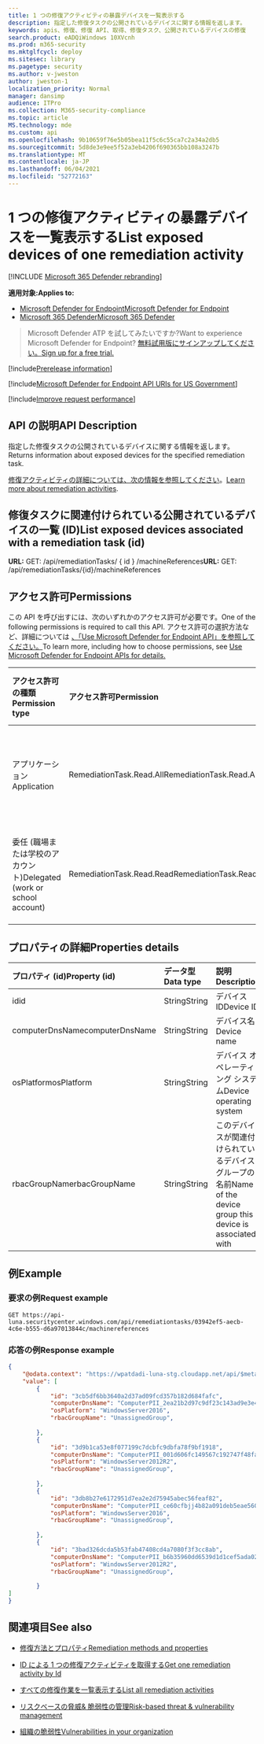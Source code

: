 ```yaml
---
title: 1 つの修復アクティビティの暴露デバイスを一覧表示する
description: 指定した修復タスクの公開されているデバイスに関する情報を返します。
keywords: apis、修復、修復 API、取得、修復タスク、公開されているデバイスの修復
search.product: eADQiWindows 10XVcnh
ms.prod: m365-security
ms.mktglfcycl: deploy
ms.sitesec: library
ms.pagetype: security
ms.author: v-jweston
author: jweston-1
localization_priority: Normal
manager: dansimp
audience: ITPro
ms.collection: M365-security-compliance
ms.topic: article
MS.technology: mde
ms.custom: api
ms.openlocfilehash: 9b10659f76e5b05bea11f5c6c55ca7c2a34a2db5
ms.sourcegitcommit: 5d8de3e9ee5f52a3eb4206f690365bb108a3247b
ms.translationtype: MT
ms.contentlocale: ja-JP
ms.lasthandoff: 06/04/2021
ms.locfileid: "52772163"
---
```

# <a name="list-exposed-devices-of-one-remediation-activity"></a><span data-ttu-id="6d303-104">1 つの修復アクティビティの暴露デバイスを一覧表示する</span><span class="sxs-lookup"><span data-stu-id="6d303-104">List exposed devices of one remediation activity</span></span>

[!INCLUDE [Microsoft 365 Defender rebranding](../../includes/microsoft-defender.md)]

<span data-ttu-id="6d303-105">**適用対象:**</span><span class="sxs-lookup"><span data-stu-id="6d303-105">**Applies to:**</span></span>

- [<span data-ttu-id="6d303-106">Microsoft Defender for Endpoint</span><span class="sxs-lookup"><span data-stu-id="6d303-106">Microsoft Defender for Endpoint</span></span>](https://go.microsoft.com/fwlink/p/?linkid=2154037)
- [<span data-ttu-id="6d303-107">Microsoft 365 Defender</span><span class="sxs-lookup"><span data-stu-id="6d303-107">Microsoft 365 Defender</span></span>](https://go.microsoft.com/fwlink/?linkid=2118804)

> <span data-ttu-id="6d303-108">Microsoft Defender ATP を試してみたいですか?</span><span class="sxs-lookup"><span data-stu-id="6d303-108">Want to experience Microsoft Defender for Endpoint?</span></span> [<span data-ttu-id="6d303-109">無料試用版にサインアップしてください。</span><span class="sxs-lookup"><span data-stu-id="6d303-109">Sign up for a free trial.</span></span>](https://www.microsoft.com/microsoft-365/windows/microsoft-defender-atp?ocid=docs-wdatp-exposedapis-abovefoldlink)

[!include[Prerelease information](../../includes/prerelease.md)]

[!include[Microsoft Defender for Endpoint API URIs for US Government](../../includes/microsoft-defender-api-usgov.md)]

[!include[Improve request performance](../../includes/improve-request-performance.md)]

## <a name="api-description"></a><span data-ttu-id="6d303-110">API の説明</span><span class="sxs-lookup"><span data-stu-id="6d303-110">API Description</span></span>

<span data-ttu-id="6d303-111">指定した修復タスクの公開されているデバイスに関する情報を返します。</span><span class="sxs-lookup"><span data-stu-id="6d303-111">Returns information about exposed devices for the specified remediation task.</span></span>

<span data-ttu-id="6d303-112">[修復アクティビティの詳細については、次の情報を参照してください](tvm-remediation.md)。</span><span class="sxs-lookup"><span data-stu-id="6d303-112">[Learn more about remediation activities](tvm-remediation.md).</span></span>

## <a name="list-exposed-devices-associated-with-a-remediation-task-id"></a><span data-ttu-id="6d303-113">修復タスクに関連付けられている公開されているデバイスの一覧 (ID)</span><span class="sxs-lookup"><span data-stu-id="6d303-113">List exposed devices associated with a remediation task (id)</span></span>

<span data-ttu-id="6d303-114">**URL:** GET: /api/remediationTasks/ \{ id \} /machineReferences</span><span class="sxs-lookup"><span data-stu-id="6d303-114">**URL:** GET: /api/remediationTasks/\{id\}/machineReferences</span></span>

## <a name="permissions"></a><span data-ttu-id="6d303-115">アクセス許可</span><span class="sxs-lookup"><span data-stu-id="6d303-115">Permissions</span></span>

<span data-ttu-id="6d303-116">この API を呼び出すには、次のいずれかのアクセス許可が必要です。</span><span class="sxs-lookup"><span data-stu-id="6d303-116">One of the following permissions is required to call this API.</span></span> <span data-ttu-id="6d303-117">アクセス許可の選択方法など、詳細については [、「Use Microsoft Defender for Endpoint API」を参照してください。](apis-intro.md)</span><span class="sxs-lookup"><span data-stu-id="6d303-117">To learn more, including how to choose permissions, see [Use Microsoft Defender for Endpoint APIs for details.](apis-intro.md)</span></span>

<span data-ttu-id="6d303-118">アクセス許可の種類</span><span class="sxs-lookup"><span data-stu-id="6d303-118">Permission type</span></span> | <span data-ttu-id="6d303-119">アクセス許可</span><span class="sxs-lookup"><span data-stu-id="6d303-119">Permission</span></span> | <span data-ttu-id="6d303-120">アクセス許可の表示名</span><span class="sxs-lookup"><span data-stu-id="6d303-120">Permission display name</span></span>
:---|:---|:---
<span data-ttu-id="6d303-121">アプリケーション</span><span class="sxs-lookup"><span data-stu-id="6d303-121">Application</span></span> | <span data-ttu-id="6d303-122">RemediationTask.Read.All</span><span class="sxs-lookup"><span data-stu-id="6d303-122">RemediationTask.Read.All</span></span> | <span data-ttu-id="6d303-123">\'脅威と脆弱性管理の脆弱性情報の読み取り\'</span><span class="sxs-lookup"><span data-stu-id="6d303-123">\'Read Threat and Vulnerability Management vulnerability information\'</span></span>
<span data-ttu-id="6d303-124">委任 (職場または学校のアカウント)</span><span class="sxs-lookup"><span data-stu-id="6d303-124">Delegated (work or school account)</span></span> | <span data-ttu-id="6d303-125">RemediationTask.Read.Read</span><span class="sxs-lookup"><span data-stu-id="6d303-125">RemediationTask.Read.Read</span></span> | <span data-ttu-id="6d303-126">\'脅威と脆弱性管理の脆弱性情報の読み取り\'</span><span class="sxs-lookup"><span data-stu-id="6d303-126">\'Read Threat and Vulnerability Management vulnerability information\'</span></span>

## <a name="properties-details"></a><span data-ttu-id="6d303-127">プロパティの詳細</span><span class="sxs-lookup"><span data-stu-id="6d303-127">Properties details</span></span>

<span data-ttu-id="6d303-128">プロパティ (id)</span><span class="sxs-lookup"><span data-stu-id="6d303-128">Property (id)</span></span> | <span data-ttu-id="6d303-129">データ型</span><span class="sxs-lookup"><span data-stu-id="6d303-129">Data type</span></span> | <span data-ttu-id="6d303-130">説明</span><span class="sxs-lookup"><span data-stu-id="6d303-130">Description</span></span> | <span data-ttu-id="6d303-131">例</span><span class="sxs-lookup"><span data-stu-id="6d303-131">Example</span></span>
:---|:---|:---|:---
<span data-ttu-id="6d303-132">id</span><span class="sxs-lookup"><span data-stu-id="6d303-132">id</span></span> | <span data-ttu-id="6d303-133">String</span><span class="sxs-lookup"><span data-stu-id="6d303-133">String</span></span> | <span data-ttu-id="6d303-134">デバイス ID</span><span class="sxs-lookup"><span data-stu-id="6d303-134">Device ID</span></span> | <span data-ttu-id="6d303-135">w2957837fwda8w9ae7f023dba081059dw8d94503</span><span class="sxs-lookup"><span data-stu-id="6d303-135">w2957837fwda8w9ae7f023dba081059dw8d94503</span></span>
<span data-ttu-id="6d303-136">computerDnsName</span><span class="sxs-lookup"><span data-stu-id="6d303-136">computerDnsName</span></span> | <span data-ttu-id="6d303-137">String</span><span class="sxs-lookup"><span data-stu-id="6d303-137">String</span></span> | <span data-ttu-id="6d303-138">デバイス名</span><span class="sxs-lookup"><span data-stu-id="6d303-138">Device name</span></span> | <span data-ttu-id="6d303-139">PC-SRV2012R2Foo.UserNameVldNet.local</span><span class="sxs-lookup"><span data-stu-id="6d303-139">PC-SRV2012R2Foo.UserNameVldNet.local</span></span>
<span data-ttu-id="6d303-140">osPlatform</span><span class="sxs-lookup"><span data-stu-id="6d303-140">osPlatform</span></span> | <span data-ttu-id="6d303-141">String</span><span class="sxs-lookup"><span data-stu-id="6d303-141">String</span></span> | <span data-ttu-id="6d303-142">デバイス オペレーティング システム</span><span class="sxs-lookup"><span data-stu-id="6d303-142">Device operating system</span></span> | <span data-ttu-id="6d303-143">WindowsServer2012R2</span><span class="sxs-lookup"><span data-stu-id="6d303-143">WindowsServer2012R2</span></span>
<span data-ttu-id="6d303-144">rbacGroupName</span><span class="sxs-lookup"><span data-stu-id="6d303-144">rbacGroupName</span></span> | <span data-ttu-id="6d303-145">String</span><span class="sxs-lookup"><span data-stu-id="6d303-145">String</span></span> | <span data-ttu-id="6d303-146">このデバイスが関連付けられているデバイス グループの名前</span><span class="sxs-lookup"><span data-stu-id="6d303-146">Name of the device group this device is associated with</span></span> | <span data-ttu-id="6d303-147">Servers</span><span class="sxs-lookup"><span data-stu-id="6d303-147">Servers</span></span>

## <a name="example"></a><span data-ttu-id="6d303-148">例</span><span class="sxs-lookup"><span data-stu-id="6d303-148">Example</span></span>

### <a name="request-example"></a><span data-ttu-id="6d303-149">要求の例</span><span class="sxs-lookup"><span data-stu-id="6d303-149">Request example</span></span>

```http
GET https://api-luna.securitycenter.windows.com/api/remediationtasks/03942ef5-aecb-4c6e-b555-d6a97013844c/machinereferences
```

### <a name="response-example"></a><span data-ttu-id="6d303-150">応答の例</span><span class="sxs-lookup"><span data-stu-id="6d303-150">Response example</span></span>

```json
{
    "@odata.context": "https://wpatdadi-luna-stg.cloudapp.net/api/$metadata#MachineReferences",
    "value": [
        {
            "id": "3cb5df6bb3640a2d37ad09fcd357b182d684fafc",
            "computerDnsName": "ComputerPII_2ea21b2d97c9df23c143ad9e3e454cb674232529.DomainPII_21eed80b086e79bdfa178eabfa25e8be9acfa346.corp.contoso.com",
            "osPlatform": "WindowsServer2016",
            "rbacGroupName": "UnassignedGroup",
            
        },
        {
            "id": "3d9b1ca53e8f077199c7dcbfc9dbfa78f9bf1918",
            "computerDnsName": "ComputerPII_001d606fc149567c192747f48fae304b43c0ddba.DomainxPII_21eed80b086e79bdfa178eabfa25e8be9acfa346.corp.contoso.com",
            "osPlatform": "WindowsServer2012R2",
            "rbacGroupName": "UnassignedGroup",
            
        },
        {
            "id": "3db8b27e6172951d7ea2e2d75945abec56feaf82",
            "computerDnsName": "ComputerPII_ce60cfbjj4b82a091deb5eae560332bba99a9bd7.DomainPII_0bc1aee0fa396d175e514bd61a9e7a5b2b07ee8e.corp.contoso.com",
            "osPlatform": "WindowsServer2016",
            "rbacGroupName": "UnassignedGroup",
            
        },
        {
            "id": "3bad326dcda5b53fab47408cd4a7080f3f3cc8ab",
            "computerDnsName": "ComputerPII_b6b35960dd6539d1d1cef5ada02e235e7b357408.DomainPII_21eed80b089e76bdfa178eadfa25e8de9acfa346.corp.contoso.com",
            "osPlatform": "WindowsServer2012R2",
            "rbacGroupName": "UnassignedGroup",
            
        }
]
}
```

## <a name="see-also"></a><span data-ttu-id="6d303-151">関連項目</span><span class="sxs-lookup"><span data-stu-id="6d303-151">See also</span></span>

- [<span data-ttu-id="6d303-152">修復方法とプロパティ</span><span class="sxs-lookup"><span data-stu-id="6d303-152">Remediation methods and properties</span></span>](get-remediation-methods-properties.md)

- [<span data-ttu-id="6d303-153">ID による 1 つの修復アクティビティを取得する</span><span class="sxs-lookup"><span data-stu-id="6d303-153">Get one remediation activity by Id</span></span>](get-remediation-one-activity.md)

- [<span data-ttu-id="6d303-154">すべての修復作業を一覧表示する</span><span class="sxs-lookup"><span data-stu-id="6d303-154">List all remediation activities</span></span>](get-remediation-all-activities.md)

- [<span data-ttu-id="6d303-155">リスクベースの脅威& 脆弱性の管理</span><span class="sxs-lookup"><span data-stu-id="6d303-155">Risk-based threat & vulnerability management</span></span>](next-gen-threat-and-vuln-mgt.md)

- [<span data-ttu-id="6d303-156">組織の脆弱性</span><span class="sxs-lookup"><span data-stu-id="6d303-156">Vulnerabilities in your organization</span></span>](tvm-weaknesses.md)

